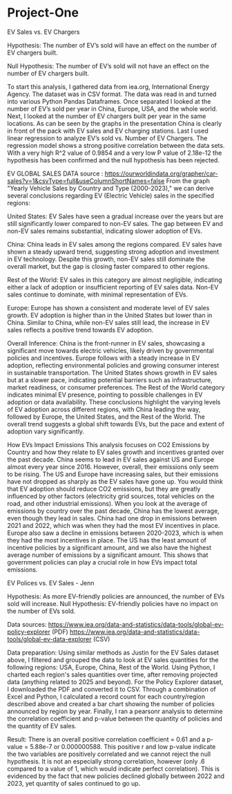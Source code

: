# Project-One

EV Sales vs. EV Chargers

Hypothesis: The number of EV’s sold will have an effect on the number of EV chargers built.

Null Hypothesis: The number of EV’s sold will not have an effect on the number of EV chargers built.

To start this analysis, I gathered data from iea.org, International Energy Agency. The dataset was in CSV format. The data was read in and turned into various Python Pandas Dataframes. Once separated I looked at the number of EV’s sold per year in China, Europe, USA, and the whole world. Next, I looked at the number of EV chargers built per year in the same locations. As can be seen by the graphs in the presentation China is clearly in front of the pack with EV sales and EV charging stations. Last I used linear regression to analyze EV’s sold vs. Number of EV Chargers. The regression model shows a strong positive correlation between the data sets. With a very high R^2 value of 0.9854 and a very low P value of 2.18e-12 the hypothesis has been confirmed and the null hypothesis has been rejected.


EV GLOBAL SALES
DATA source : https://ourworldindata.org/grapher/car-sales?v=1&csvType=full&useColumnShortNames=false
From the graph "Yearly Vehicle Sales by Country and Type (2000-2023)," we can derive several conclusions regarding EV (Electric Vehicle) sales in the specified regions:

United States:
EV Sales have seen a gradual increase over the years but are still significantly lower compared to non-EV sales.
The gap between EV and non-EV sales remains substantial, indicating slower adoption of EVs.

China:
China leads in EV sales among the regions compared.
EV sales have shown a steady upward trend, suggesting strong adoption and investment in EV technology.
Despite this growth, non-EV sales still dominate the overall market, but the gap is closing faster compared to other regions.

Rest of the World:
EV sales in this category are almost negligible, indicating either a lack of adoption or insufficient reporting of EV sales data.
Non-EV sales continue to dominate, with minimal representation of EVs.

Europe:
Europe has shown a consistent and moderate level of EV sales growth.
EV adoption is higher than in the United States but lower than in China.
Similar to China, while non-EV sales still lead, the increase in EV sales reflects a positive trend towards EV adoption.

Overall Inference:
China is the front-runner in EV sales, showcasing a significant move towards electric vehicles, likely driven by governmental policies and incentives.
Europe follows with a steady increase in EV adoption, reflecting environmental policies and growing consumer interest in sustainable transportation.
The United States shows growth in EV sales but at a slower pace, indicating potential barriers such as infrastructure, market readiness, or consumer preferences.
The Rest of the World category indicates minimal EV presence, pointing to possible challenges in EV adoption or data availability.
These conclusions highlight the varying levels of EV adoption across different regions, with China leading the way, followed by Europe, the United States, and the Rest of the World. The overall trend suggests a global shift towards EVs, but the pace and extent of adoption vary significantly.

How EVs Impact Emissions
This analysis focuses on CO2 Emissions by Country and how they relate to EV sales growth and incentives granted over the past decade. China seems to lead in EV sales against US and Europe almost every year since 2016. However, overall, their emissions only seem to be rising. The US and Europe have increasing sales, but their emissions have not dropped as sharply as the EV sales have gone up. You would think that EV adoption should reduce CO2 emissions, but they are greatly influenced by other factors (electricity grid sources, total vehicles on the road, and other industrial emissions).
When you look at the average of emissions by country over the past decade, China has the lowest average, even though they lead in sales. China had one drop in emissions between 2021 and 2022, which was when they had the most EV incentives in place. Europe also saw a decline in emissions between 2020-2023, which is when they had the most incentives in place. The US has the least amount of incentive policies by a significant amount, and we also have the highest average number of emissions by a significant amount. This shows that government policies can play a crucial role in how EVs impact total emissions. 

EV Polices vs. EV Sales - Jenn

Hypothesis: As more EV-friendly policies are announced, the number of EVs sold will increase.
Null Hypothesis: EV-friendly policies have no impact on the number of EVs sold.

Data sources: 
https://www.iea.org/data-and-statistics/data-tools/global-ev-policy-explorer (PDF)
https://www.iea.org/data-and-statistics/data-tools/global-ev-data-explorer (CSV)

Data preparation: Using similar methods as Justin for the EV Sales dataset above, I filtered and grouped the data to look at EV sales quantities for the following regions: USA, Europe, China, Rest of the World. Using Python, I charted each region's sales quantities over time, after removing projected data (anything related to 2025 and beyond). For the Policy Explorer dataset, I downloaded the PDF and converted it to CSV. Through a combination of Excel and Python, I calculated a record count for each country/region described above and created a bar chart showing the number of policies announced by region by year. Finally, I ran a pearsonr analysis to determine the correlation coefficient and p-value between the quantity of policies and the quantity of EV sales. 

Result: There is an overall positive correlation coefficient = 0.61 and a p-value =  5.88e-7 or 0.000000588. This positive r and low p-value indicate the two variables are positively correlated and we cannot reject the null hypothesis. It is not an especially strong correlation, however (only .6 compared to a value of 1, which would indicate perfect correlation). This is evidenced by the fact that new policies declined globally between 2022 and 2023, yet quantity of sales continued to go up. 



